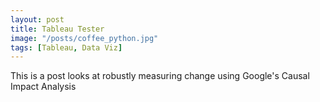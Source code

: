```yaml
---
layout: post
title: Tableau Tester
image: "/posts/coffee_python.jpg"
tags: [Tableau, Data Viz]
---
```


This is a post looks at robustly measuring change using Google's Causal Impact Analysis

